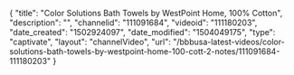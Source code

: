 {
    "title": "Color Solutions Bath Towels by WestPoint Home, 100% Cotton",
    "description": "",
    "channelid": "111091684",
    "videoid": "111180203",
    "date_created": "1502924097",
    "date_modified": "1504049175",
    "type": "captivate",
    "layout": "channelVideo",
    "url": "\/bbbusa-latest-videos\/color-solutions-bath-towels-by-westpoint-home-100-cott-2-notes\/111091684-111180203"
}